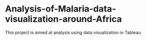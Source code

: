 # Analysis-of-Malaria-data-visualization-around-Africa
This project is aimed at analysis using data visualization in Tableau.
